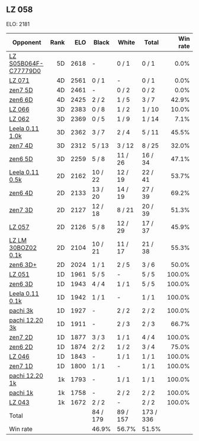 ## LZ 058 ##

ELO: 2181

Opponent | Rank | ELO | Black | White | Total | Win rate
---------|-----:|----:|-------|-------|-------|-------:
[LZ S05B064F-C77779D0](LZ%20S05B064F-C77779D0.md) | 5D | 2618 | - | 0 / 1 | 0 / 1 | 0.0%
[LZ 071](LZ%20071.md) | 4D | 2561 | 0 / 1 | - | 0 / 1 | 0.0%
[zen7 5D](zen7%205D.md) | 4D | 2461 | - | 0 / 2 | 0 / 2 | 0.0%
[zen6 6D](zen6%206D.md) | 4D | 2425 | 2 / 2 | 1 / 5 | 3 / 7 | 42.9%
[LZ 066](LZ%20066.md) | 3D | 2383 | 0 / 8 | 1 / 2 | 1 / 10 | 10.0%
[LZ 062](LZ%20062.md) | 3D | 2369 | 0 / 5 | 1 / 9 | 1 / 14 | 7.1%
[Leela 0.11 1.0k](Leela%200.11%201.0k.md) | 3D | 2362 | 3 / 7 | 2 / 4 | 5 / 11 | 45.5%
[zen7 4D](zen7%204D.md) | 3D | 2312 | 5 / 13 | 3 / 12 | 8 / 25 | 32.0%
[zen6 5D](zen6%205D.md) | 3D | 2259 | 5 / 8 | 11 / 26 | 16 / 34 | 47.1%
[Leela 0.11 0.5k](Leela%200.11%200.5k.md) | 2D | 2162 | 10 / 22 | 12 / 19 | 22 / 41 | 53.7%
[zen6 4D](zen6%204D.md) | 2D | 2133 | 13 / 20 | 14 / 19 | 27 / 39 | 69.2%
[zen7 3D](zen7%203D.md) | 2D | 2127 | 12 / 18 | 8 / 21 | 20 / 39 | 51.3%
[LZ 057](LZ%20057.md) | 2D | 2126 | 5 / 8 | 12 / 29 | 17 / 37 | 45.9%
[LZ LM 30BOZ02 0.1k](LZ%20LM%2030BOZ02%200.1k.md) | 2D | 2104 | 10 / 21 | 11 / 17 | 21 / 38 | 55.3%
[zen6 3D+](zen6%203D+.md) | 2D | 2024 | 1 / 1 | 2 / 5 | 3 / 6 | 50.0%
[LZ 051](LZ%20051.md) | 1D | 1961 | 5 / 5 | - | 5 / 5 | 100.0%
[zen6 3D](zen6%203D.md) | 1D | 1943 | 4 / 4 | 1 / 1 | 5 / 5 | 100.0%
[Leela 0.11 0.1k](Leela%200.11%200.1k.md) | 1D | 1942 | 1 / 1 | - | 1 / 1 | 100.0%
[pachi 3k](pachi%203k.md) | 1D | 1927 | - | 2 / 2 | 2 / 2 | 100.0%
[pachi 12.20 3k](pachi%2012.20%203k.md) | 1D | 1911 | - | 2 / 3 | 2 / 3 | 66.7%
[zen7 2D](zen7%202D.md) | 1D | 1877 | 3 / 3 | 1 / 1 | 4 / 4 | 100.0%
[zen6 2D](zen6%202D.md) | 1D | 1874 | 2 / 2 | 1 / 2 | 3 / 4 | 75.0%
[LZ 046](LZ%20046.md) | 1D | 1843 | - | 1 / 1 | 1 / 1 | 100.0%
[zen7 1D](zen7%201D.md) | 1D | 1800 | 1 / 1 | - | 1 / 1 | 100.0%
[pachi 12.20 1k](pachi%2012.20%201k.md) | 1k | 1793 | - | 1 / 1 | 1 / 1 | 100.0%
[pachi 1k](pachi%201k.md) | 1k | 1758 | - | 2 / 2 | 2 / 2 | 100.0%
[LZ 043](LZ%20043.md) | 1k | 1672 | 2 / 2 | - | 2 / 2 | 100.0%
Total | | | 84 / 179 | 89 / 157 | 173 / 336 | 
Win rate| | | 46.9% | 56.7% | 51.5% | 
